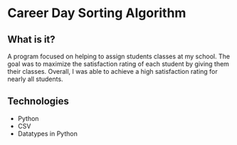 # Career Day Sorting Algorithm

## What is it?
A program focused on helping to assign students classes at my school. The goal was to maximize the satisfaction rating of each student by giving them their classes. Overall, I was able to achieve a high satisfaction rating for nearly all students. 

## Technologies
 - Python
 - CSV
 - Datatypes in Python
